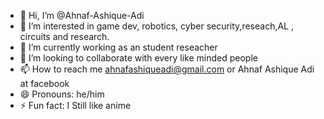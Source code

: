 - 👋 Hi, I’m @Ahnaf-Ashique-Adi
- 👀 I’m interested in game dev, robotics, cyber security,reseach,AL , circuits and research.
- 🌱 I’m currently working as an student reseacher
- 💞️ I’m looking to collaborate with every like minded people
- 📫 How to reach me ahnafashiqueadi@gmail.com or Ahnaf Ashique Adi at facebook
- 😄 Pronouns: he/him
- ⚡ Fun fact: I Still like anime

<!---
Ahnaf-Ashique-Adi/Ahnaf-Ashique-Adi is a ✨ special ✨ repository because its `README.md` (this file) appears on your GitHub profile.
You can click the Preview link to take a look at your changes.
--->

